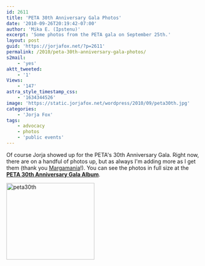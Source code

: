 ```yaml
---
id: 2611
title: 'PETA 30th Anniversary Gala Photos'
date: '2010-09-26T20:19:42-07:00'
author: 'Mika E. (Ipstenu)'
excerpt: 'Some photos from the PETA gala on September 25th.'
layout: post
guid: 'https://jorjafox.net/?p=2611'
permalink: /2010/peta-30th-anniversary-gala-photos/
s2mail:
    - 'yes'
aktt_tweeted:
    - '1'
Views:
    - '147'
astra_style_timestamp_css:
    - '1634344526'
image: 'https://static.jorjafox.net/wordpress/2010/09/peta30th.jpg'
categories:
    - 'Jorja Fox'
tags:
    - advocacy
    - photos
    - 'public events'
---
```


Of course Jorja showed up for the PETA's 30th Anniversary Gala. Right now, there are on a handful of photos up, but as always I'm adding more as I get them (thank you <a href="http://margamania.net">Margamania</a>!). You can see the photos in full size at the **<a href="https://jorjafox.net/gallery/awards/pub/20100925-peta30/">PETA 30th Anniversary Gala Album</a>**.

<a href="https://jorjafox.net/gallery/awards/pub/20100925-peta30/"><img class="aligncenter size-full wp-image-2612" alt="peta30th" src="//static.jorjafox.net/wordpress/2010/09/peta30th.jpg" width="230" height="200" /></a>
